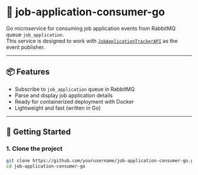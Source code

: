 # 🐹 job-application-consumer-go

Go microservice for consuming job application events from RabbitMQ queue `job_application`.  
This service is designed to work with [`JobApplicationTrackerAPI`]([https://github.com/yourusername/JobApplicationTrackerAPI](https://github.com/tanathon-101/JobApplicationTrackerAPI)) as the event publisher.

---

## 📦 Features

- Subscribe to `job_application` queue in RabbitMQ
- Parse and display job application details
- Ready for containerized deployment with Docker
- Lightweight and fast (written in Go)

---

## 🚀 Getting Started

### 1. Clone the project

```bash
git clone https://github.com/yourusername/job-application-consumer-go.git
cd job-application-consumer-go
